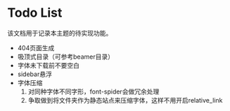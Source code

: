 # Todo List

该文档用于记录本主题的待实现功能。

- 404页面生成
- 吸顶式目录（可参考beamer目录）
- 字体未下载前不要空白
- sidebar悬浮
- 字体压缩
    1. 对同种字体不同字形，font-spider会做冗余处理
    2. 争取做到将文件夹作为静态站点来压缩字体，这样不用开启relative_link